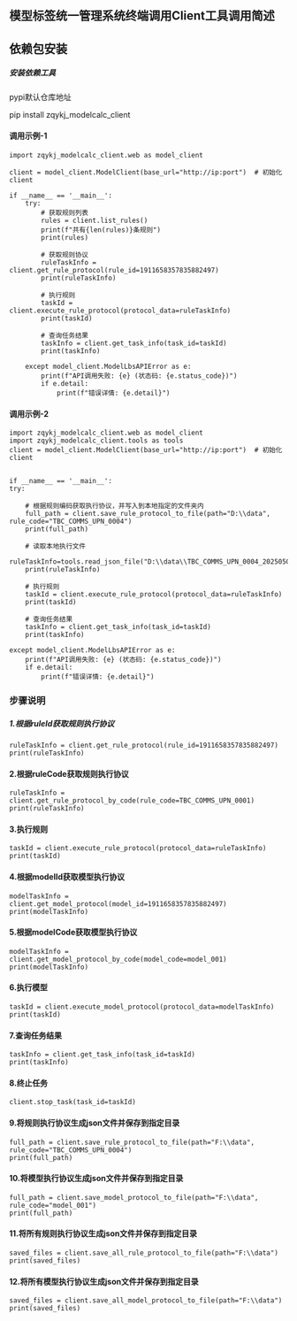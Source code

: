 ## 模型标签统一管理系统终端调用Client工具调用简述
## 依赖包安装
##### 安装依赖工具 
pypi默认仓库地址

pip install zqykj_modelcalc_client

#### 调用示例-1
    import zqykj_modelcalc_client.web as model_client
    
    client = model_client.ModelClient(base_url="http://ip:port")  # 初始化client

    if __name__ == '__main__':
        try:
            # 获取规则列表
            rules = client.list_rules()
            print(f"共有{len(rules)}条规则")
            print(rules)
    
            # 获取规则协议
            ruleTaskInfo = client.get_rule_protocol(rule_id=1911658357835882497)
            print(ruleTaskInfo)
    
            # 执行规则
            taskId = client.execute_rule_protocol(protocol_data=ruleTaskInfo)
            print(taskId)
    
            # 查询任务结果
            taskInfo = client.get_task_info(task_id=taskId)
            print(taskInfo)
    
        except model_client.ModelLbsAPIError as e:
            print(f"API调用失败: {e} (状态码: {e.status_code})")
            if e.detail:
                print(f"错误详情: {e.detail}")
#### 调用示例-2
    import zqykj_modelcalc_client.web as model_client
    import zqykj_modelcalc_client.tools as tools
    client = model_client.ModelClient(base_url="http://ip:port")  # 初始化client


    if __name__ == '__main__':
    try:

        # 根据规则编码获取执行协议，并写入到本地指定的文件夹内
        full_path = client.save_rule_protocol_to_file(path="D:\\data", rule_code="TBC_COMMS_UPN_0004")
        print(full_path)
        
        # 读取本地执行文件
        ruleTaskInfo=tools.read_json_file("D:\\data\\TBC_COMMS_UPN_0004_20250506162047.json")
        print(ruleTaskInfo)
        
        # 执行规则
        taskId = client.execute_rule_protocol(protocol_data=ruleTaskInfo)
        print(taskId)

        # 查询任务结果
        taskInfo = client.get_task_info(task_id=taskId)
        print(taskInfo)

    except model_client.ModelLbsAPIError as e:
        print(f"API调用失败: {e} (状态码: {e.status_code})")
        if e.detail:
            print(f"错误详情: {e.detail}")
### 步骤说明
##### 1.根据ruleId获取规则执行协议
    ruleTaskInfo = client.get_rule_protocol(rule_id=1911658357835882497)
    print(ruleTaskInfo)

#### 2.根据ruleCode获取规则执行协议
    ruleTaskInfo = client.get_rule_protocol_by_code(rule_code=TBC_COMMS_UPN_0001)
    print(ruleTaskInfo)

#### 3.执行规则
    taskId = client.execute_rule_protocol(protocol_data=ruleTaskInfo)
    print(taskId)

#### 4.根据modelId获取模型执行协议
    modelTaskInfo = client.get_model_protocol(model_id=1911658357835882497)
    print(modelTaskInfo)

#### 5.根据modelCode获取模型执行协议
    modelTaskInfo = client.get_model_protocol_by_code(model_code=model_001)
    print(modelTaskInfo)

#### 6.执行模型
    taskId = client.execute_model_protocol(protocol_data=modelTaskInfo)
    print(taskId)

#### 7.查询任务结果
    taskInfo = client.get_task_info(task_id=taskId)
    print(taskInfo)

#### 8.终止任务
    client.stop_task(task_id=taskId)

#### 9.将规则执行协议生成json文件并保存到指定目录
    full_path = client.save_rule_protocol_to_file(path="F:\\data", rule_code="TBC_COMMS_UPN_0004")
    print(full_path)

#### 10.将模型执行协议生成json文件并保存到指定目录
    full_path = client.save_model_protocol_to_file(path="F:\\data", rule_code="model_001")
    print(full_path)

#### 11.将所有规则执行协议生成json文件并保存到指定目录
    saved_files = client.save_all_rule_protocol_to_file(path="F:\\data")
    print(saved_files)

#### 12.将所有模型执行协议生成json文件并保存到指定目录
    saved_files = client.save_all_model_protocol_to_file(path="F:\\data")
    print(saved_files)



